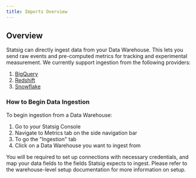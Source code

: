 ```yaml
---
title: Imports Overview
---
```


## Overview

Statsig can directly ingest data from your Data Warehouse. This lets you send raw events and pre-computed metrics for tracking and experimental measurement.
We currently support ingestion from the following providers:

1. [BigQuery](./bigquery.mdx)
2. [Redshift](./redshift.mdx)
3. [Snowflake](./snowflake.mdx)

### How to Begin Data Ingestion

To begin ingestion from a Data Warehouse:

1. Go to your Statsig Console
2. Navigate to Metrics tab on the side navigation bar
3. To go the "Ingestion" tab
4. Click on a Data Warehouse you want to ingest from

You will be required to set up connections with necessary credentials, and map your data fields to the fields Statsig expects to ingest. Please refer to the warehouse-level setup documentation for more information on setup.
